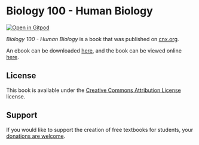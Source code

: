 # Biology 100 - Human Biology

[![Open in Gitpod](https://gitpod.io/button/open-in-gitpod.svg)](https://gitpod.io/from-referrer/)

_Biology 100 - Human Biology_ is a book that was published on [cnx.org](https://cnx.org/).

An ebook can be downloaded [here](https://github.com/cnx-user-books/cnxbook-biology-100-human-biology/releases/latest), and the book can be viewed online [here](https://github.com/cnx-user-books/cnxbook-biology-100-human-biology/releases/latest).

## License
This book is available under the [Creative Commons Attribution License](./LICENSE) license.

## Support
If you would like to support the creation of free textbooks for students, your [donations are welcome](https://riceconnect.rice.edu/donation/support-openstax-banner).
